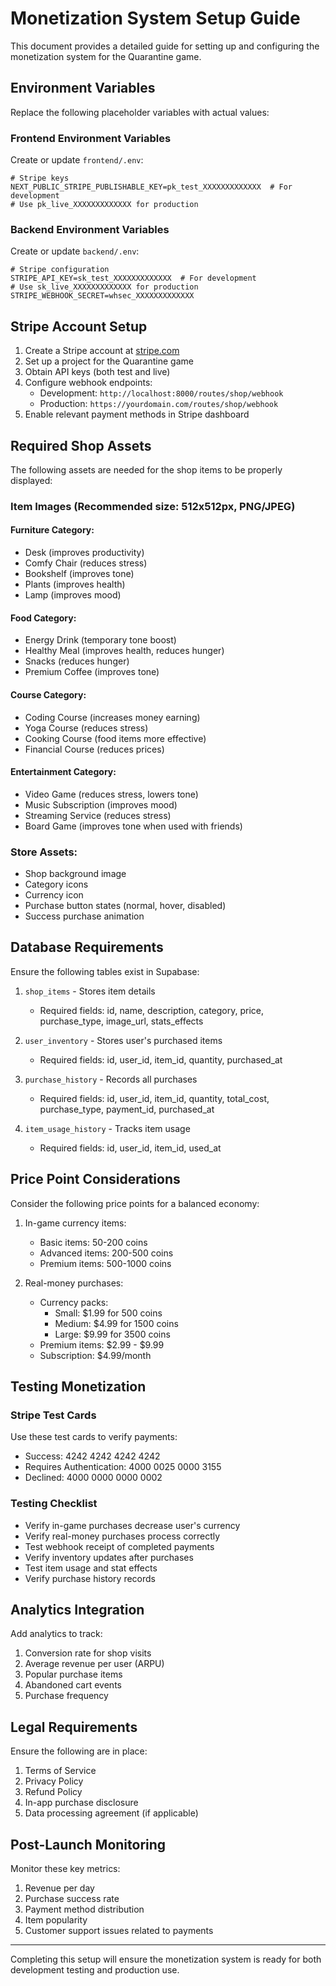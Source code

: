 # Monetization System Setup Guide

This document provides a detailed guide for setting up and configuring the monetization system for the Quarantine game.

## Environment Variables

Replace the following placeholder variables with actual values:

### Frontend Environment Variables
Create or update `frontend/.env`:
```
# Stripe keys
NEXT_PUBLIC_STRIPE_PUBLISHABLE_KEY=pk_test_XXXXXXXXXXXXX  # For development
# Use pk_live_XXXXXXXXXXXXX for production
```

### Backend Environment Variables
Create or update `backend/.env`:
```
# Stripe configuration
STRIPE_API_KEY=sk_test_XXXXXXXXXXXXX  # For development
# Use sk_live_XXXXXXXXXXXXX for production
STRIPE_WEBHOOK_SECRET=whsec_XXXXXXXXXXXXX
```

## Stripe Account Setup

1. Create a Stripe account at [stripe.com](https://stripe.com)
2. Set up a project for the Quarantine game
3. Obtain API keys (both test and live)
4. Configure webhook endpoints:
   - Development: `http://localhost:8000/routes/shop/webhook`
   - Production: `https://yourdomain.com/routes/shop/webhook`
5. Enable relevant payment methods in Stripe dashboard

## Required Shop Assets

The following assets are needed for the shop items to be properly displayed:

### Item Images (Recommended size: 512x512px, PNG/JPEG)

#### Furniture Category:
- Desk (improves productivity)
- Comfy Chair (reduces stress)
- Bookshelf (improves tone)
- Plants (improves health)
- Lamp (improves mood)

#### Food Category:
- Energy Drink (temporary tone boost)
- Healthy Meal (improves health, reduces hunger)
- Snacks (reduces hunger)
- Premium Coffee (improves tone)

#### Course Category:
- Coding Course (increases money earning)
- Yoga Course (reduces stress)
- Cooking Course (food items more effective)
- Financial Course (reduces prices)

#### Entertainment Category:
- Video Game (reduces stress, lowers tone)
- Music Subscription (improves mood)
- Streaming Service (reduces stress)
- Board Game (improves tone when used with friends)

### Store Assets:
- Shop background image
- Category icons
- Currency icon
- Purchase button states (normal, hover, disabled)
- Success purchase animation

## Database Requirements

Ensure the following tables exist in Supabase:

1. `shop_items` - Stores item details
   - Required fields: id, name, description, category, price, purchase_type, image_url, stats_effects

2. `user_inventory` - Stores user's purchased items
   - Required fields: id, user_id, item_id, quantity, purchased_at

3. `purchase_history` - Records all purchases
   - Required fields: id, user_id, item_id, quantity, total_cost, purchase_type, payment_id, purchased_at

4. `item_usage_history` - Tracks item usage
   - Required fields: id, user_id, item_id, used_at

## Price Point Considerations

Consider the following price points for a balanced economy:

1. In-game currency items:
   - Basic items: 50-200 coins
   - Advanced items: 200-500 coins
   - Premium items: 500-1000 coins

2. Real-money purchases:
   - Currency packs:
     - Small: $1.99 for 500 coins
     - Medium: $4.99 for 1500 coins
     - Large: $9.99 for 3500 coins
   - Premium items: $2.99 - $9.99
   - Subscription: $4.99/month

## Testing Monetization

### Stripe Test Cards
Use these test cards to verify payments:

- Success: 4242 4242 4242 4242
- Requires Authentication: 4000 0025 0000 3155
- Declined: 4000 0000 0000 0002

### Testing Checklist
- Verify in-game purchases decrease user's currency
- Verify real-money purchases process correctly
- Test webhook receipt of completed payments
- Verify inventory updates after purchases
- Test item usage and stat effects
- Verify purchase history records

## Analytics Integration

Add analytics to track:

1. Conversion rate for shop visits
2. Average revenue per user (ARPU)
3. Popular purchase items
4. Abandoned cart events
5. Purchase frequency

## Legal Requirements

Ensure the following are in place:

1. Terms of Service
2. Privacy Policy
3. Refund Policy
4. In-app purchase disclosure
5. Data processing agreement (if applicable)

## Post-Launch Monitoring

Monitor these key metrics:

1. Revenue per day
2. Purchase success rate
3. Payment method distribution
4. Item popularity
5. Customer support issues related to payments

---

Completing this setup will ensure the monetization system is ready for both development testing and production use. 